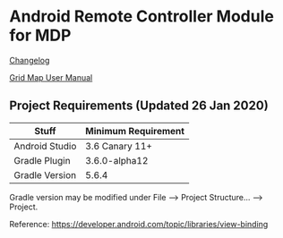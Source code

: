 # Android Remote Controller Module for MDP
[Changelog](https://github.com/101011101001010/MDP-Android/wiki/Changelog)

[Grid Map User Manual](https://github.com/101011101001010/MDP-Android/wiki/Grid-Map-User-Manual)

## Project Requirements (Updated 26 Jan 2020)
| Stuff          | Minimum Requirement |	
| -------------- | ------------------- |     
| Android Studio | 3.6 Canary 11+ |
| Gradle Plugin  | 3.6.0-alpha12  | 
| Gradle Version | 5.6.4          | 

Gradle version may be modified under File --> Project Structure... --> Project.

Reference: https://developer.android.com/topic/libraries/view-binding
